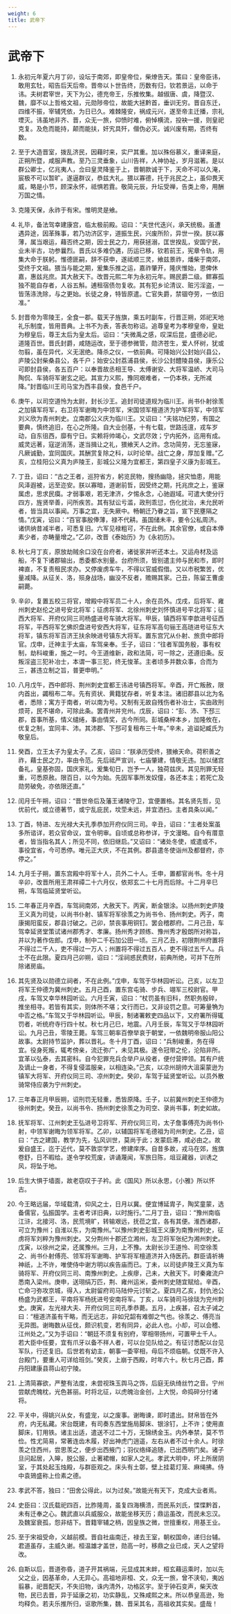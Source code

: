 ```yaml
---
weight: 6
title: 武帝下
---
```


# 武帝下

1. <span id="武帝下-1"></span>
永初元年夏六月丁卯，设坛于南郊，即皇帝位，柴燎告天。策曰：皇帝臣讳，敢用玄牡，昭告后天后帝。晋帝以卜世告终，历数有归，钦若景运，以命于讳。夫树君宰世，天下为公，德充帝王，乐推攸集。越俶唐、虞，降暨汉、魏，靡不以上哲格文祖，元勋陟帝位，故能大拯黔首，垂训无穷。晋自东迁，四维不振，宰辅凭依，为日已久。难棘隆安，祸成元兴，遂至帝主迁播，宗礼堙灭。讳虽地非齐、晋，众无一旅，仰愤时难，俯悼横流，投袂一援，则皇祀克复。及危而能持，颠而能扶，奸宄具歼，僣伪必灭。诚兴废有期，否终有数。

2. <span id="武帝下-2"></span>
至于大造晋室，拨乱济民，因藉时来，实尸其重。加以殊俗慕义，重译来庭，正朔所暨，咸服声教。至乃三灵垂象，山川告祥，人神协祉，岁月滋著。是以群公卿士，亿兆夷人，佥曰皇灵降鉴于上，晋朝款诚于下，天命不可以久淹，宸极不可以暂旷。遂逼群议，恭兹大礼。猥以寡德，托于兆民之上，虽仰畏天威，略是小节，顾深永怀，祗惧若霣。敬简元辰，升坛受禅，告类上帝，用酬万国之情。

3. <span id="武帝下-3"></span>
克隆天保，永祚于有宋。惟明灵是飨。

4. <span id="武帝下-4"></span>
礼毕，备法驾幸建康宫，临太极前殿。诏曰：“夫世代迭兴，承天统极。虽遭遇异途，因革殊事，若乃功济区宇，道振生民，兴废所阶，异世一揆。朕以寡薄，属当艰运，藉否终之期，因士民之力，用获拯溺，匡世揆乱，安国宁民，业未半古，功参曩烈。晋氏以多难仍遘，历运已移，钦若前王，宪章令轨，用集大命于朕躬。惟德匪嗣，辞不获申，遂祗顺三灵，飨兹景祚，燔柴于南郊，受终于文祖。猥当与能之期，爰集乐推之运，嘉祚肇开，隆庆惟始，思俾休嘉，惠兹兆庶。其大赦天下。改晋元熙二年为永初元年。赐民爵二级。鳏寡孤独不能自存者，人谷五斛。逋租宿债勿复收。其有犯乡论清议、赃污淫盗，一皆荡涤洗除，与之更始。长徒之身，特皆原遣。亡官失爵，禁锢夺劳，一依旧准。”

5. <span id="武帝下-5"></span>
封晋帝为零陵王，全食一郡。载天子旌旗，乘五时副车，行晋正朔，郊祀天地礼乐制度，皆用晋典。上书不为表，答表勿称诏。追尊皇考为孝穆皇帝，皇妣为穆皇后，尊王太后为皇太后。诏曰：“夫微禹之感，叹深后昆，盛德必祀，道隆百世。晋氏封爵，咸随运改，至于德参微管，勋济苍生，爱人怀树，犹或勿翦，虽在异代，义无泯绝。降杀之仪，一依前典。可降始兴公封始兴县公，庐陵公封柴桑县公，各千户；始安公封荔浦县侯，长沙公封醴陵县侯，康乐公可即封县侯，各五百户：以奉晋故丞相王导、太傅谢安、大将军温峤、大司马陶侃、车骑将军谢玄之祀。其宣力义熙，豫同艰难者，一仍本秩，无所减降。”封晋临川王司马宝为西丰县侯，食邑千户。

6. <span id="武帝下-6"></span>
庚午，以司空道怜为太尉，封长沙王。追封司徒道规为临川王。尚书仆射徐羡之加镇军将军，右卫将军谢晦为中领军，宋国领军檀道济为护军将军，中领军刘义欣为青州刺史。立南郡公义庆为临川王。又诏曰：“夫铭功纪劳，有国之要典，慎终追旧，在心之所隆。自大业创基，十有七载，世路迍邅，戎车岁动，自东徂西，靡有宁日。实赖将帅竭心，文武尽效；宁内拓外，迄用有成。威灵远著，寇逆消荡，遂当揖让之礼，猥飨天人之祚。念功简劳，无忘鉴寐，凡厥诚勤，宜同国庆。其酬赏复除之科，以时论举。战亡之身，厚加复赠。”乙亥，立桂阳公义真为庐陵王，彭城公义隆为宜都王，第四皇子义康为彭城王。

7. <span id="武帝下-7"></span>
丁丑，诏曰：“古之王者，巡狩省方，躬览民物，搜扬幽隐，拯灾恤患，用能风泽遐被，远至迩安。朕以寡暗，道谢前哲，因受终之期，托兆庶之上，鉴寐属虑，思求民瘼。才弱事艰，若无津济，夕惕永念，心驰遐域。可遣大使分行四方，旌贤举善，问所疾苦。其有狱讼亏滥，政刑乖愆，伤化扰治，未允民听者，皆当具以事闻。万事之宜，无失厥中。畅朝迁乃眷之旨，宣下民壅隔之情。”戊寅，诏曰：“百官事殷俸薄，禄不代耕。虽国储未丰，要令公私周济。诸供纳昔减半者，可悉复旧。六军见禄粗可，不在此例。其余官僚，或自本俸素少者，亦畴量增之。”乙卯，改晋《泰始历》为《永初历》。

8. <span id="武帝下-8"></span>
秋七月丁亥，原放劫贼余口没在台府者，诸徙家并听还本土。又运舟材及运船，不复下诸郡输出，悉委都水别量。台府所须，皆别遣主帅与民和市，即时裨直，不复责租民求办。又停废虏车牛，不得以官威假借。又以市税繁苦，优量减降。从征关、洛，殒身战场，幽没不反者，赡赐其家。己丑，陈留王曹虔嗣薨。

9. <span id="武帝下-9"></span>
辛卯，复置五校三将官，增殿中将军员二十人，余在员外。戊戌，后将军、雍州刺史赵伦之进号安北将军；征虏将军、北徐州刺史刘怀慎进号平北将军；征西大将军、开府仪同三司杨盛进号车骑大将军。甲辰，镇西将军李歆进号征西将军，平西将军乞佛炽盘进号安西大将军，征东将军高句骊王高琏进号征东大将军，镇东将军百济王扶余映进号镇东大将军。置东宫冗从仆射、旅贲中郎将官。戊申，迁神主于太庙，车驾亲奉。壬子，诏曰：“往者军国务殷，事有权制，劫科峻重，施之一时。今王道维新，政和法简，可一除之，还遵旧条。反叛淫盗三犯补冶士，本谓一事三犯，终无悛革。主者顷多并数众事，合而为三，甚违立制之旨，普更申明。”

10. <span id="武帝下-10"></span>
八月戊午，西中郎将、荆州刺史宜都王讳进号镇西将军。辛酉，开亡叛赦，限内首出，蠲租布二年。先有资状、黄籍犹存者，听复本注。诸旧郡县以北为名者，悉除；寓方于南者，听以南为号。又制有无故自残伤者补冶士，实由政刑烦苛，民不堪命，可除此条。罢青州并兖州。戊辰，诏曰：“彭、沛、下邳三郡，首事所基，情义缱绻，事由情奖，古今所同。彭城桑梓本乡，加隆攸在，优复之制，宜同丰、沛。其沛郡、下邳可复租布三十年。”辛未，追谥妃臧氏为敬皇后。

11. <span id="武帝下-11"></span>
癸酉，立王太子为皇太子。乙亥，诏曰：“朕承历受终，猥飨天命。荷积善之祚，藉士民之力，率由令范。先后祗严宣训，七庙肇建，情敬无违。加以储宫备礼，皇基弥固，国庆家礼，爰集旬日，岂予一人，独荷兹庆。其见刑罪无轻重，可悉原赦。限百日，以今为始。先因军事所发奴僮，各还本主；若死亡及勋劳破免，亦依限还直。”

12. <span id="武帝下-12"></span>
闰月壬午朔，诏曰：“晋世帝后及藩王诸陵守卫，宜便置格。其名贤先哲，见优前代，或立德著节，或宁乱庇民，坟茔未远，并宜洒扫。主者具条以闻。”

13. <span id="武帝下-13"></span>
丁酉，特进、左光禄大夫孔季恭加开府仪同三司。辛丑，诏曰：“主者处案虽多所谘详，若众官命议，宜令明审。自顷或总称参详，于文漫略。自今有厝意者，皆当指名其人；所见不同，依旧继启。”又诏曰：“诸处冬使，或遣或不，事役宜省，今可悉停。唯元正大庆，不在其例。郡县遣冬使诣州及都督府，亦停之。”

14. <span id="武帝下-14"></span>
九月壬子朔，置东宫殿中将军十人，员外二十人。壬申，置都官尚书。冬十月辛卯，改晋所用王肃祥禫二十六月仪，依郑玄二十七月而后除。十二月辛巳朔，车驾临延贤堂听讼。

15. <span id="武帝下-15"></span>
二年春正月辛酉，车驾祠南郊，大赦天下。丙寅，断金银涂。以扬州刺史庐陵王义真为司徒，以尚书仆射、镇军将军徐羡之为尚书令、扬州刺史。丙子，南康揭阳蛮反，郡县讨破之。己卯，禁丧事用铜钉。罢会稽郡府。二月己丑，车驾幸延贤堂策试诸州郡秀才、孝廉。扬州秀才顾练、豫州秀才殷朗所对称旨，并以为著作佐郎。戊申，制中二千石加公田一顷。三月乙丑，初限荆州府置将不得过二千人，吏不得过一万人；州置将不得过五百人，吏不得过五千人。兵士不在此限。夏四月己卯朔，诏曰：“淫祠惑民费财，前典所绝，可并下在所除诸房庙。

16. <span id="武帝下-16"></span>
其先贤及以勋德立祠者，不在此例。”戊申，车驾于华林园听讼。己亥，以左卫将军王仲德为冀州刺史。五月己酉，置东宫屯骑、步兵、翊军三校尉官。甲戌，车驾又幸华林园听讼。六月壬寅，诏曰：“杖罚虽有旧科，然职务殷碎，推坐相寻。若皆有其实，则体所不堪；文行而已，又非设罚之意。可筹量觕为中否之格。”车驾又于华林园听讼。甲辰，制诸署敕吏四品以下，又府署所得辄罚者，听统府寺行四十杖。秋七月己巳，地震。八月壬辰，车驾又于华林园听讼。九月己丑，零陵王薨。车驾三朝率百僚举哀于朝堂，一依魏明帝服山阳公故事。太尉持节监护，葬以晋礼。冬十月丁酉，诏曰：“兵制峻重，务在得宜。役身死叛，辄考傍亲，流迁弥广，未见其极。遂令冠带之伦，沦陷非所。宜革以弘泰，去其密科。自今犯罪充兵合举户从役者，便付营押领。其有户统及谪止一身者，不得复侵滥服亲，以相连染。”己亥，以凉州胡帅大沮渠蒙逊为镇军大将军、开府仪同三司、凉州刺史。癸卯，车驾于延贤堂听讼。以员外散骑常侍应袭为宁州刺史。

17. <span id="武帝下-17"></span>
三年春正月甲辰朔，诏刑罚无轻重，悉皆原降。壬子，以前冀州刺史王仲德为徐州刺史。癸丑，以尚书令、扬州刺史徐羡之为司空、录尚书事，刺史如故。

18. <span id="武帝下-18"></span>
抚军将军、江州刺史王弘进号卫将军、开府仪同三司，太子詹事傅亮为尚书仆射，中领军谢晦为领军将军。乙卯，以辅国将军毛德祖为司州刺史。乙丑，诏曰：“古之建国，教学为先，弘风训世，莫尚于此；发蒙启滞，咸必由之。故爰自盛王，迄于近代，莫不敦崇学艺，修建庠序。自昔多故，戎马在郊，旌旗卷舒，日不暇给。遂令学校荒废，讲诵蔑闻，军旅日陈，俎豆藏器，训诱之风，将坠于地。

19. <span id="武帝下-19"></span>
后生大惧于墙面，故老窃叹于子衿。此《国风》所以永思，《小雅》所以怀古。

20. <span id="武帝下-20"></span>
今王略远届，华域载清，仰风之士，日月以冀。便宜博延胄子，陶奖童蒙，选备儒官，弘振国学。主者考详旧典，以时施行。”二月丁丑，诏曰：“豫州南临江浒，北接河、洛，民荒境旷，转输艰远，抚莅之宜，各有其便。淮西诸郡，可立为豫州；自淮以东，为南豫州。”以豫州刺史彭城王义康为南豫州刺史，征虏将军刘粹为豫州刺史。又分荆州十郡还立湘州，左卫将军张纪为湘州刺史。戊寅，以徐州之梁，还属豫州。三月，上不豫。太尉长沙王道怜、司空徐羡之、尚书仆射傅亮、领军将军谢晦、护军将军檀道济并入侍医药。群臣请祈祷神祇，上不许，唯使侍中谢方明以疾告庙而已。丁未，以司徒庐陵王义真为车骑将军、开府仪同三司、南豫州刺史。上疾瘳，己未，大赦天下。时秦雍流户悉南入梁州。庚申，送珝绢万匹，荆、雍州运米，委州刺史随宜赋给。辛酉，亡命刁弥攻京城，得入，太尉留府司马陆仲元讨斩之。夏四月乙亥，封仇池公杨盛为武都王，平南将军杨抚进号安南将军。丁亥，以车骑司马徐琰为兖州刺史。庚寅，左光禄大夫、开府仪同三司孔季恭薨。五月，上疾甚，召太子诫之曰：“檀道济虽有干略，而无远志，非如兄韶有难御之气也。徐羡之、傅亮当无异图。谢晦数从征伐，颇识机变，若有同异，必此人也。小却，可以会稽、江州处之。”又为手诏曰：“朝廷不须复有别府，宰相带扬州，可置甲士千人。若大臣中任要，宜有爪牙以备不祥人者，可以台见队给之。有征讨悉配以台见军队，行还复旧。后世若有幼主，朝事一委宰相，母后不烦临朝。仗既不许入台殿门，要重人可详给班剑。”癸亥，上崩于西殿，时年六十。秋七月己酉，葬丹阳建康县蒋山初宁陵。

21. <span id="武帝下-21"></span>
上清简寡欲，严整有法度，未尝视珠玉舆马之饰，后庭无纨绮丝竹之音。宁州尝献虎魄枕，光色甚丽。时将北征，以虎魄治金创，上大悦，命捣碎分付诸将。

22. <span id="武帝下-22"></span>
平关中，得姚兴从女，有盛宠，以之废事。谢晦谏，即时遣出。财帛皆在外府，内无私藏。宋台既建，有司奏东西堂施局脚床、银涂钉，上不许；使用直脚床，钉用铁。诸主出适，遣送不过二十万，无锦绣金玉。内外奉禁，莫不节俭。性尤简易，常著连齿木履，好出神虎门逍遥，左右从者不过十余人。时徐羡之住西州，尝思羡之，便步出西掖门；羽仪络绎追随，已出西明门矣。诸子旦问起居，入皞，脱公服，止著裙帽，如家人之礼。孝武大明中，坏上所居阴室，于其处起玉烛殿，与群臣观之。床头有土鄣，壁上挂葛灯笼、麻绳拂。侍中袁鳷盛称上俭素之德。

23. <span id="武帝下-23"></span>
孝武不答，独曰：“田舍公得此，以为过矣。”故能光有天下，克成大业者焉。

24. <span id="武帝下-24"></span>
史臣曰：汉氏载祀四百，比胙隆周，虽复四海横溃，而民系刘氏，惵惵黔首，未有迁奉之心。魏武直以兵威服众，故能坐移天历；鼎运虽改，而民未忘汉。及魏室衰孤，怨非结下。晋籍宰辅之柄，因皇族之微，世擅重权，用基王业。

25. <span id="武帝下-25"></span>
至于宋祖受命，义越前模。晋自社庙南迁，禄去王室，朝权国命，递归台辅。君道虽存，主威久谢。桓温雄才盖世，勋高一时，移鼎之业已成，天人之望将改。

26. <span id="武帝下-26"></span>
自斯以后，晋道弥昏，道子开其祸端，元显成其末衅，桓玄藉运乘时，加以先父之业，因基革命，人无异心。高祖地非桓、文，众无一旅，曾不浃旬，夷凶翦暴，祀晋配天，不失旧物，诛内清外，功格区宇。至于钟石变声，柴天改物，民已去晋，异于延康之初，功实静乱，又殊咸熙之末。所以恭皇高逊，殆均释负。若夫乐推所归，讴歌所集，魏、晋采其名，高祖收其实矣。盛哉！
